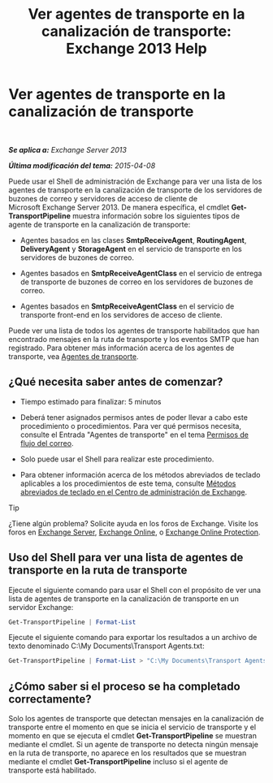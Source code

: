 ﻿---
title: 'Ver agentes de transporte en la canalización de transporte: Exchange 2013 Help'
TOCTitle: Ver agentes de transporte en la canalización de transporte
ms:assetid: bd715d8e-7b21-48de-8f68-d425d8506e4c
ms:mtpsurl: https://technet.microsoft.com/es-es/library/Bb124395(v=EXCHG.150)
ms:contentKeyID: 51406547
ms.date: 05/22/2018
mtps_version: v=EXCHG.150
ms.translationtype: MT
---

# Ver agentes de transporte en la canalización de transporte

 

_**Se aplica a:** Exchange Server 2013_

_**Última modificación del tema:** 2015-04-08_

Puede usar el Shell de administración de Exchange para ver una lista de los agentes de transporte en la canalización de transporte de los servidores de buzones de correo y servidores de acceso de cliente de Microsoft Exchange Server 2013. De manera específica, el cmdlet **Get-TransportPipeline** muestra información sobre los siguientes tipos de agente de transporte en la canalización de transporte:

  - Agentes basados en las clases **SmtpReceiveAgent**, **RoutingAgent**, **DeliveryAgent** y **StorageAgent** en el servicio de transporte en los servidores de buzones de correo.

  - Agentes basados en **SmtpReceiveAgentClass** en el servicio de entrega de transporte de buzones de correo en los servidores de buzones de correo.

  - Agentes basados en **SmtpReceiveAgentClass** en el servicio de transporte front-end en los servidores de acceso de cliente.

Puede ver una lista de todos los agentes de transporte habilitados que han encontrado mensajes en la ruta de transporte y los eventos SMTP que han registrado. Para obtener más información acerca de los agentes de transporte, vea [Agentes de transporte](transport-agents-exchange-2013-help.md).

## ¿Qué necesita saber antes de comenzar?

  - Tiempo estimado para finalizar: 5 minutos

  - Deberá tener asignados permisos antes de poder llevar a cabo este procedimiento o procedimientos. Para ver qué permisos necesita, consulte el Entrada "Agentes de transporte" en el tema [Permisos de flujo del correo](mail-flow-permissions-exchange-2013-help.md).

  - Solo puede usar el Shell para realizar este procedimiento.

  - Para obtener información acerca de los métodos abreviados de teclado aplicables a los procedimientos de este tema, consulte [Métodos abreviados de teclado en el Centro de administración de Exchange](keyboard-shortcuts-in-the-exchange-admin-center-exchange-online-protection-help.md).


> [!TIP]
> ¿Tiene algún problema? Solicite ayuda en los foros de Exchange. Visite los foros en <A href="https://go.microsoft.com/fwlink/p/?linkid=60612">Exchange Server</A>, <A href="https://go.microsoft.com/fwlink/p/?linkid=267542">Exchange Online</A>, o <A href="https://go.microsoft.com/fwlink/p/?linkid=285351">Exchange Online Protection</A>.



## Uso del Shell para ver una lista de agentes de transporte en la ruta de transporte

Ejecute el siguiente comando para usar el Shell con el propósito de ver una lista de agentes de transporte en la canalización de transporte en un servidor Exchange:

```powershell
Get-TransportPipeline | Format-List
```

Ejecute el siguiente comando para exportar los resultados a un archivo de texto denominado C:\\My Documents\\Transport Agents.txt:

```powershell
Get-TransportPipeline | Format-List > "C:\My Documents\Transport Agents.txt"
```

## ¿Cómo saber si el proceso se ha completado correctamente?

Solo los agentes de transporte que detectan mensajes en la canalización de transporte entre el momento en que se inicia el servicio de transporte y el momento en que se ejecuta el cmdlet **Get-TransportPipeline** se muestran mediante el cmdlet. Si un agente de transporte no detecta ningún mensaje en la ruta de transporte, no aparece en los resultados que se muestran mediante el cmdlet **Get-TransportPipeline** incluso si el agente de transporte está habilitado.

